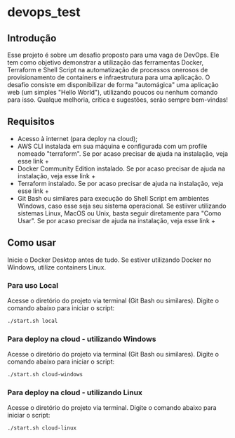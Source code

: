# devops_test

## Introdução

Esse projeto é sobre um desafio proposto para uma vaga de DevOps. Ele tem como objetivo demonstrar a utilização das ferramentas Docker, Terraform e Shell Script na automatização de processos onerosos de provisionamento de containers e infraestrutura para uma aplicação.
O desafio consiste em  disponibilizar de forma "automágica" uma aplicação web (um simples "Hello World"), utilizando poucos ou nenhum comando para isso. 
Qualque melhoria, crítica e sugestões, serão sempre bem-vindas!

## Requisitos

- Acesso à internet (para deploy na cloud);
- AWS CLI instalada em sua máquina e configurada com um profile nomeado "terraform". Se por acaso precisar de ajuda na instalação, veja esse link +
- Docker Community Edition instalado. Se por acaso precisar de ajuda na instalação, veja esse link +
- Terraform instalado. Se por acaso precisar de ajuda na instalação, veja esse link +
- Git Bash ou similares para execução do Shell Script em ambientes Windows, caso esse seja seu sistema operacional. Se estiiver utilizando sistemas Linux, MacOS ou Unix, basta seguir diretamente para "Como Usar". Se por acaso precisar de ajuda na instalação, veja esse link +

## Como usar

Inicie o Docker Desktop antes de tudo.
Se estiver utilizando Docker no Windows, utilize containers Linux.

### Para uso Local

Acesse o diretório do projeto via terminal (Git Bash ou similares).
Digite o comando abaixo para iniciar o script:

```sh
./start.sh local
```

### Para deploy na cloud - utilizando Windows

Acesse o diretório do projeto via terminal (Git Bash ou similares).
Digite o comando abaixo para iniciar o script:

```sh
./start.sh cloud-windows 
```

### Para deploy na cloud - utilizando Linux

Acesse o diretório do projeto via terminal.
Digite o comando abaixo para iniciar o script:

```sh
./start.sh cloud-linux
```
